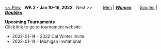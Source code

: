 [<< Prev](women_doubles_2145.md) &nbsp; **WK 2 - Jan 10-16, 2022** &nbsp; Next >> &nbsp;&nbsp;&nbsp;&nbsp;&nbsp;&nbsp;&nbsp; [Men](./men_doubles_2202.md) &#124; [***Women***](./women_doubles_2202.md) &nbsp;&nbsp;&nbsp;&nbsp;&nbsp; [Singles](./women_singles_2202.md) &#124; [***Doubles***](./women_doubles_2202.md)

**Upcoming Tournaments**  
Click link to go to tournament website:  
- 2022-01-14 - 2022 Cal Winter Invite  
- 2022-01-14 - Michigan Invitational  